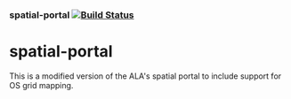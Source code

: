 ### spatial-portal   [![Build Status](https://travis-ci.org/nbnuk/spatial-portal.svg?branch=master)](https://travis-ci.org/nbnuk/spatial-portal)
spatial-portal
==============

This is a modified version of the ALA's spatial portal to include support for OS grid mapping.
